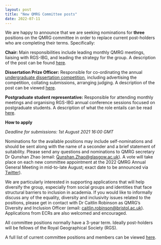 ```yaml
---
layout: post
title: "New QMRG Committee posts"
date: 2022-07-11
---
```


We are happy to announce that we are seeking nominations for **three** positions on the QMRG committee in order to replace current post-holders who are completing their terms. Specifically:

**Chair:** Main responsibilities include leading monthly QMRG meetings, liaising with RGS-IBG, and leading the strategy for the group. A description of the post can be found [here](https://qmrg.github.io/blog/2022/07/11/QMRG_Chair).

**Dissertation Prize Officer:** Responsible for co-ordinating the annual [undergraduate dissertation competition](https://qmrg.github.io/dissertation_prize), including advertising the competition, collating submissions, arranging judging. A description of the post can be viewed [here](https://qmrg.github.io/blog/2022/07/11/Dissertation_Officer_post).

**Postgraduate student representative:** Responsible for attending monthly meetings and organising RGS-IBG annual conference sessions focused on postgraduate students. A description of what the role entails can be read [here](https://qmrg.github.io/blog/2022/07/11/Postgrad_rep_post).

**How to apply**

*Deadline for submissions: 1st August 2021 16:00 GMT*

Nominations for the available positions may include self-nominations and should be sent along with the name of a seconder and a brief statement of suitability. Please send any questions and nominations to QMRG secretary Dr Qunshan Zhao (email: Qunshan.Zhao@glasgow.ac.uk). A vote will take place on each new committee appointment at the 2022 QMRG Annual General Meeting in mid-to-late August; exact date to be announced via [Twitter](https://twitter.com/qmrg_rgs_ibg)).

We are particularly interested in supporting applications that will help diversify the group, especially from social groups and identities that face structural barriers to inclusion in academia. If you would like to informally discuss any of the equality, diversity and inclusivity issues related to the positions, please get in contact with Dr Caitlin Robinson as QMRG’s Diversity and Inclusion Officer (email: caitlin.robinson@bristol.ac.uk). Applications from ECRs are also welcomed and encouraged.

All committee positions normally have a 3-year term. Ideally post-holders will be fellows of the Royal Geographical Society (RGS).

A full list of current committee positions and members can be viewed [here](https://qmrg.github.io/committee).
